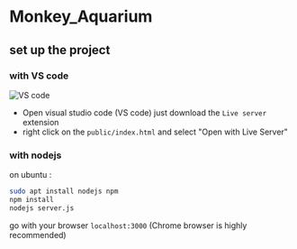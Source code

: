 # Monkey_Aquarium

## set up the project 
### with VS code 
![VS code](https://github.com/geoffroyPdda/00_Monkey_Aquarium/assets/18373442/503fd45e-c304-4d22-a0c1-f72a1e43074b)
 * Open visual studio code (VS code) just download the `Live server` extension 
 * right click on the `public/index.html` and select "Open with Live Server"

### with nodejs
on ubuntu : 
```bash 
sudo apt install nodejs npm
npm install
nodejs server.js 
```
go with your browser `localhost:3000` (Chrome browser is highly recommended)
